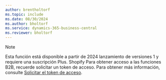 ```yaml
---
author: brentholtorf
ms.topic: include
ms.date: 08/30/2024
ms.author: bholtorf
ms.service: dynamics-365-business-central
ms.reviewer: bholtorf
---
```


> [!NOTE]
> Esta función está disponible a partir de 2024 lanzamiento de versiones 1 y requiere una suscripción Plus. Shopify  Para obtener acceso a las funciones B2B, recuerde solicitar un token de acceso. Para obtener más información, consulte  [Solicitar el token de acceso](../../business-central/shopify/troubleshoot.md#request-the-access-token).
